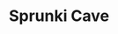 ---
slug: sprunki-cave-2559
title: Sprunki Cave
description: "Sprunki Cave is an exciting online game. Play for free directly in your browser!"
icon: /images/popular_mods/Sprunki Cave.png
url: https://wowtbc.net/sprunkin/sprunki-cave/index.html
previewImage: /images/popular_mods/Sprunki Cave.png
type: popular mods

# SEO配置
seo:
  title: "Sprunki Cave - Play Free Online Game | Fun Browser Games"
  description: "Sprunki Cave - Play this fun online game for free in your browser. No download required!"
  ogImage: "/images/popular_mods/Sprunki Cave.png"
  keywords: "sprunki-cave-2559, online game, browser game, free game, popular mods game, play online"

videoUrls:
  - https://www.youtube.com/embed/example1
  - https://www.youtube.com/embed/example2

whyPlay:
  title: "Why Play Sprunki Cave?"
  items:
    - "Immersive Gameplay: Sprunki Cave offers an engaging and immersive gaming experience that will keep you entertained for hours"
    - "Challenging Levels: Test your skills with increasingly difficult challenges and obstacles"
    - "Beautiful Graphics: Enjoy stunning visuals and smooth animations that bring the game world to life"
    - "Regular Updates: New content and features are added regularly to keep the game fresh and exciting"
    - "Free to Play: Experience all the fun without spending a penny"
    - "Community Features: Connect with other players, share strategies, and compete for high scores"
    - "Cross-Platform: Play on any device with a web browser, no downloads required"

features:
  title: "Key Features of Sprunki Cave"
  image: "/images/popular_mods/Sprunki Cave.png"
  items:
    - "Intuitive Controls: Easy to learn controls make Sprunki Cave accessible for players of all skill levels"
    - "Multiple Game Modes: Enjoy various gameplay options that provide different challenges and experiences"
    - "Character Customization: Personalize your gaming experience with unique characters and items"
    - "Achievement System: Complete special tasks to earn rewards and recognition"
    - "Leaderboards: Compete with players worldwide and see who can achieve the highest scores"

characteristics:
  title: "Game Characteristics"
  image: "/images/popular_mods/Sprunki Cave.png"
  items:
    - "Genre: Popular mods game with elements of strategy and skill"
    - "Difficulty: Suitable for both casual gamers and those seeking a challenge"
    - "Play Time: Quick sessions or extended gameplay, depending on your preference"
    - "Art Style: Vibrant and engaging visuals that enhance the gaming experience"
    - "Sound Design: Immersive audio that complements the gameplay perfectly"

info: "Sprunki Cave is an exciting online game that offers players a unique and engaging gaming experience. With its intuitive controls, stunning visuals, and challenging gameplay, Sprunki Cave provides hours of entertainment for players of all ages and skill levels. Whether you're looking for a quick gaming session during a break or an extended play session, Sprunki Cave delivers an immersive experience that will keep you coming back for more. The game features multiple levels of increasing difficulty, ensuring that players are constantly challenged as they progress. With regular updates adding new content and features, Sprunki Cave remains fresh and exciting, providing endless entertainment options for its growing community of players."

howToPlayIntro: "Welcome to Sprunki Cave! This guide will walk you through the basics and help you master the game. Whether you're a beginner or looking to improve your skills, these tips and instructions will enhance your gaming experience."

howToPlaySteps:
  - title: "Getting Started"
    description: "Begin your Sprunki Cave adventure by familiarizing yourself with the controls. Use your keyboard or mouse to navigate through the game interface. The tutorial will guide you through the basic mechanics and help you understand the objectives."
  - title: "Understanding the Objectives"
    description: "In Sprunki Cave, your main goal is to progress through levels by completing specific objectives. Each level presents unique challenges that require different strategies and approaches."
  - title: "Mastering the Controls"
    description: "Practice using the controls to improve your precision and reaction time. Sprunki Cave requires quick reflexes and strategic thinking to overcome obstacles and defeat opponents."
  - title: "Utilizing Power-ups"
    description: "Collect power-ups throughout the game to enhance your abilities and overcome difficult challenges. Each power-up offers unique advantages that can be crucial for success."
  - title: "Developing Strategies"
    description: "As you progress in Sprunki Cave, develop effective strategies for different scenarios. Analyze patterns, anticipate challenges, and adapt your approach to maximize your performance."

faq:
  title: "Frequently Asked Questions about Sprunki Cave"
  items:
    - question: "Is Sprunki Cave free to play?"
      answer: "Yes, Sprunki Cave is completely free to play directly in your web browser. No downloads or purchases are required to enjoy the full game experience."
    - question: "Can I play Sprunki Cave on mobile devices?"
      answer: "Yes, Sprunki Cave is optimized for both desktop and mobile play. You can enjoy the game on any device with a web browser and internet connection."
    - question: "Are there any in-game purchases?"
      answer: "While Sprunki Cave is free to play, there may be optional in-game purchases available for cosmetic items or additional features that don't affect core gameplay."
    - question: "How often is Sprunki Cave updated?"
      answer: "The developers regularly update Sprunki Cave with new content, features, and improvements based on player feedback and game performance."
    - question: "Can I play Sprunki Cave offline?"
      answer: "Currently, Sprunki Cave requires an internet connection to play as it's a browser-based online game."
    - question: "Is Sprunki Cave suitable for children?"
      answer: "Yes, Sprunki Cave is designed to be family-friendly and suitable for players of all ages."
    - question: "How do I report bugs or issues?"
      answer: "If you encounter any problems while playing Sprunki Cave, you can report them through the game's support page or contact the developers directly through their website."
    - question: "Still Have Questions?"
      answer: "If you have additional questions about Sprunki Cave that aren't covered in this FAQ, please visit our support center or contact our customer service team for assistance."
---